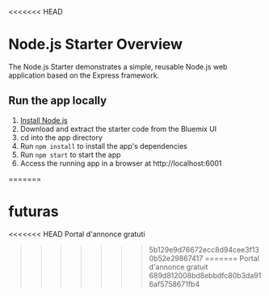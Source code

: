 <<<<<<< HEAD
# Node.js Starter Overview

The Node.js Starter demonstrates a simple, reusable Node.js web application based on the Express framework.

## Run the app locally

1. [Install Node.js][]
2. Download and extract the starter code from the Bluemix UI
3. cd into the app directory
4. Run `npm install` to install the app's dependencies
5. Run `npm start` to start the app
6. Access the running app in a browser at http://localhost:6001

[Install Node.js]: https://nodejs.org/en/download/
=======
# futuras
<<<<<<< HEAD
Portal d'annonce gratuti
>>>>>>> 5b129e9d76672ecc8d94cee3f130b52e29867417
=======
Portal d'annonce gratuit
>>>>>>> 689d812008bd8ebbdfc80b3da916af5758671fb4
